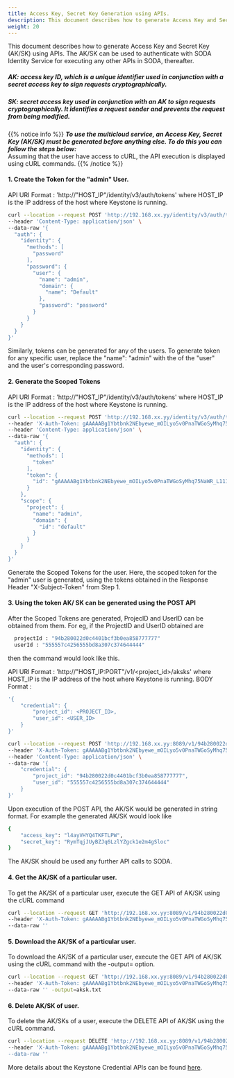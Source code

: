 ```yaml
---
title: Access Key, Secret Key Generation using APIs.
description: This document describes how to generate Access Key and Secret Key (AK/SK) using APIs.
weight: 20
---
```

This document describes how to generate Access Key and Secret Key (AK/SK) using APIs. The AK/SK can be used to authenticate with SODA Identity Service for executing any other APIs in SODA, thereafter.

##### AK: access key ID, which is a unique identifier used in conjunction with a secret access key to sign requests cryptographically.
  
##### SK: secret access key used in conjunction with an AK to sign requests cryptographically. It identifies a request sender and prevents the request from being modified.

{{% notice info %}}
**_To use the multicloud service, an Access Key, Secret Key (AK/SK) must be generated before anything else. To do this you can follow the steps below:_**  <br />
Assuming that the user have access to cURL, the API execution is displayed using cURL commands.
{{% /notice %}}


#### 1. Create the Token for the "admin" User.
API URI Format : 'http://"HOST_IP"/identity/v3/auth/tokens'
                 where HOST_IP is the IP address of the host where Keystone is running. 

```bash
curl --location --request POST 'http://192.168.xx.yy/identity/v3/auth/tokens' \
--header 'Content-Type: application/json' \
--data-raw '{
  "auth": {
    "identity": {
      "methods": [
        "password"
      ],
      "password": {
        "user": {
          "name": "admin",
          "domain": {
            "name": "Default"
          },
          "password": "password"
        }
      }
    }
  }
}'
```

Similarly, tokens can be generated for any of the users. To generate token for any specific user, replace the "name": "admin" with the <user-name> of the "user" and the user's corresponding password. 

#### 2. Generate the Scoped Tokens 
API URI Format : 'http://"HOST_IP"/identity/v3/auth/tokens'
                  where HOST_IP is the IP address of the host where Keystone is running. 
  ```bash
  curl --location --request POST 'http://192.168.xx.yy/identity/v3/auth/tokens' \
  --header 'X-Auth-Token: gAAAAABg1Ybtbnk2NEbyewe_mOILyo5v0PnaTWGoSyMhq75NaWR_L111111111111111111111_I222222222_M3333333333_ICZUHCIDLtU0pIcKGAvN9zJKXaXBQQIf27a3uq2WM8eQroQ-CMc1-riHbCbrs_iFucc2Z4RCGEzxL6YqTvlzBoarjIsx5' \
  --header 'Content-Type: application/json' \
  --data-raw '{
    "auth": {
      "identity": {
        "methods": [
          "token"
        ],
        "token": {
          "id": "gAAAAABg1Ybtbnk2NEbyewe_mOILyo5v0PnaTWGoSyMhq75NaWR_L111111111111111111111_I222222222_M3333333333_ICZUHCIDLtU0pIcKGAvN9zJKXaXBQQIf27a3uq2WM8eQroQ-CMc1-riHbCbrs_iFucc2Z4RCGEzxL6YqTvlzBoarjIsx5"
        }
      },
      "scope": {
        "project": {
          "name": "admin",
          "domain": {
            "id": "default"
          }
        }
      }
    }
  }'
  ```

Generate the Scoped Tokens for the user. Here, the scoped token for the "admin" user is generated, using the tokens obtained in the Response Header "X-Subject-Token" from Step 1. 

#### 3. Using the token AK/ SK can be generated using the POST API 

  After the Scoped Tokens are generated, ProjecID and UserID can be obtained from them. 
  For eg, if the ProjectID and UserID obtained are 

  ```bash
    projectId : "94b280022d0c4401bcf3b0ea858777777" 
    userId : "555557c4256555bd8a307c374644444" 
  ```

  then the command would look like this. 

  API URI Format : 'http://"HOST_IP:PORT"/v1/<project_id>/aksks'
                    where HOST_IP is the IP address of the host where Keystone is running.
  BODY Format :

  ```bash
  '{
      "credential": {
          "project_id": <PROJECT_ID>,
          "user_id": <USER_ID>
      }
  }'
  ```

  ```bash
  curl --location --request POST 'http://192.168.xx.yy:8089/v1/94b280022d0c4401bcf3b0ea858777777/aksks' \
  --header 'X-Auth-Token: gAAAAABg1Ybtbnk2NEbyewe_mOILyo5v0PnaTWGoSyMhq75NaWR_L111111111111111111111_I222222222_M3333333333_ICZUHCIDLtU0pIcKGAvN9zJKXaXBQQIf27a3uq2WM8eQroQ-CMc1-riHbCbrs_iFucc2Z4RCGEzxL6YqTvlzBoarjIsx5' \
  --header 'Content-Type: application/json' \
  --data-raw '{
      "credential": {
          "project_id": "94b280022d0c4401bcf3b0ea858777777",
          "user_id": "555557c4256555bd8a307c374644444"
      }
  }'

  ```

 Upon execution of the POST API, the AK/SK would be generated in string format. For example the generated AK/SK would look like 
```bash
{
    "access_key": "l4ayVHYQ4TKFTLPW",
    "secret_key": "RymTqjJUyBZJq6LzlYZgck1e2m4gSloc"
}
```
The AK/SK should be used any further API calls to SODA.


#### 4.  Get the AK/SK of a particular user. 

To get the AK/SK of a particular user, execute the GET API of AK/SK using the cURL command

  ```bash
  curl --location --request GET 'http://192.168.xx.yy:8089/v1/94b280022d0c4401bcf3b0ea858777777/aksks/555557c4256555bd8a307c374644444' \
  --header 'X-Auth-Token: gAAAAABg1Ybtbnk2NEbyewe_mOILyo5v0PnaTWGoSyMhq75NaWR_L111111111111111111111_I222222222_M3333333333_ICZUHCIDLtU0pIcKGAvN9zJKXaXBQQIf27a3uq2WM8eQroQ-CMc1-riHbCbrs_iFucc2Z4RCGEzxL6YqTvlzBoarjIsx5' \
  --data-raw ''
  ```

#### 5.  Download the AK/SK of a particular user. 

  To download the AK/SK of a particular user, execute the GET API of AK/SK using the cURL command with the -output=<file> option.

  ```bash
  curl --location --request GET 'http://192.168.xx.yy:8089/v1/94b280022d0c4401bcf3b0ea858777777/aksks/555557c4256555bd8a307c374644444' \
  --header 'X-Auth-Token: gAAAAABg1Ybtbnk2NEbyewe_mOILyo5v0PnaTWGoSyMhq75NaWR_L111111111111111111111_I222222222_M3333333333_ICZUHCIDLtU0pIcKGAvN9zJKXaXBQQIf27a3uq2WM8eQroQ-CMc1-riHbCbrs_iFucc2Z4RCGEzxL6YqTvlzBoarjIsx5' \
  --data-raw '' -output=aksk.txt
  ```


#### 6. Delete AK/SK of user. 

  To delete the AK/SKs of a user, execute the DELETE API of AK/SK using the cURL command.

  ```bash
  curl --location --request DELETE 'http://192.168.xx.yy:8089/v1/94b280022d0c4401bcf3b0ea858777777/aksks/555557c4256555bd8a307c374644444' \
  --header 'X-Auth-Token: gAAAAABg1Ybtbnk2NEbyewe_mOILyo5v0PnaTWGoSyMhq75NaWR_L111111111111111111111_I222222222_M3333333333_ICZUHCIDLtU0pIcKGAvN9zJKXaXBQQIf27a3uq2WM8eQroQ-CMc1-riHbCbrs_iFucc2Z4RCGEzxL6YqTvlzBoarjIsx5'' \
  --data-raw ''
  
  ```

 More details about the Keystone Credential APIs can be found [here](https://docs.openstack.org/api-ref/identity/v3/index.html?expanded=create-credential-detail,delete-credential-detail,update-credential-detail#credentials).